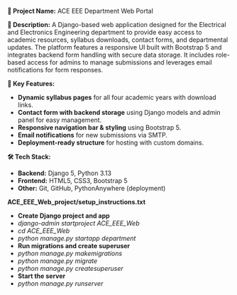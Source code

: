 **📌 Project Name:** ACE EEE Department Web Portal

**📝 Description:**
A Django-based web application designed for the Electrical and Electronics Engineering department to provide easy access to academic resources, syllabus downloads, contact forms, and departmental updates. The platform features a responsive UI built with Bootstrap 5 and integrates backend form handling with secure data storage. It includes role-based access for admins to manage submissions and leverages email notifications for form responses.

**🔹 Key Features:**
* **Dynamic syllabus pages** for all four academic years with download links.
* **Contact form with backend storage** using Django models and admin panel for easy management.
* **Responsive navigation bar & styling** using Bootstrap 5.
* **Email notifications** for new submissions via SMTP.
* **Deployment-ready structure** for hosting with custom domains.

**🛠 Tech Stack:**
* **Backend:** Django 5, Python 3.13
* **Frontend:** HTML5, CSS3, Bootstrap 5
* **Other:** Git, GitHub, PythonAnywhere (deployment)

**ACE_EEE_Web_project/setup_instructions.txt**
* **Create Django project and app**
* _django-admin startproject ACE_EEE_Web_
* _cd ACE_EEE_Web_
* _python manage.py startapp department_
* **Run migrations and create superuser**
* _python manage.py makemigrations_
* _python manage.py migrate_
* _python manage.py createsuperuser_
* **Start the server**
* _python manage.py runserver_


